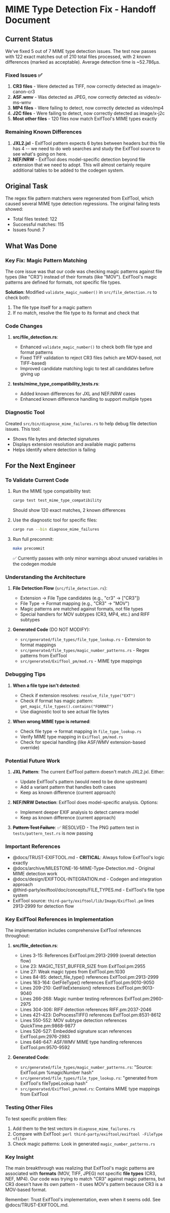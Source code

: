 # MIME Type Detection Fix - Handoff Document

## Current Status
We've fixed 5 out of 7 MIME type detection issues. The test now passes with 122 exact matches out of 210 total files processed, with 2 known differences (marked as acceptable). Average detection time is ~52.786µs.

### Fixed Issues ✅
1. **CR3 files** - Were detected as TIFF, now correctly detected as image/x-canon-cr3
2. **ASF.wmv** - Was detected as JPEG, now correctly detected as video/x-ms-wmv  
3. **MP4 files** - Were failing to detect, now correctly detected as video/mp4
4. **J2C files** - Were failing to detect, now correctly detected as image/x-j2c
5. **Most other files** - 120 files now match ExifTool's MIME types exactly

### Remaining Known Differences
1. **JXL2.jxl** - ExifTool pattern expects 6 bytes between headers but this file has 4 -- we need to do web searches and study the ExifTool source to see what's going on here.
2. **NEF/NRW** - ExifTool does model-specific detection beyond file extension that we need to adopt. This will almost certainly require additional tables to be added to the codegen system.

## Original Task
The regex file pattern matchers were regenerated from ExifTool, which caused several MIME type detection regressions. The original failing tests showed:
- Total files tested: 122
- Successful matches: 115
- Issues found: 7

## What Was Done

### Key Fix: Magic Pattern Matching
The core issue was that our code was checking magic patterns against file types (like "CR3") instead of their formats (like "MOV"). ExifTool's magic patterns are defined for formats, not specific file types.

**Solution**: Modified `validate_magic_number()` in `src/file_detection.rs` to check both:
1. The file type itself for a magic pattern
2. If no match, resolve the file type to its format and check that

### Code Changes
1. **src/file_detection.rs**:
   - Enhanced `validate_magic_number()` to check both file type and format patterns
   - Fixed TIFF validation to reject CR3 files (which are MOV-based, not TIFF-based)
   - Improved candidate matching logic to test all candidates before giving up

2. **tests/mime_type_compatibility_tests.rs**:
   - Added known differences for JXL and NEF/NRW cases
   - Enhanced known difference handling to support multiple types

### Diagnostic Tool
Created `src/bin/diagnose_mime_failures.rs` to help debug file detection issues. This tool:
- Shows file bytes and detected signatures
- Displays extension resolution and available magic patterns
- Helps identify where detection is failing

## For the Next Engineer

### To Validate Current Code
1. Run the MIME type compatibility test:
   ```bash
   cargo test test_mime_type_compatibility
   ```
   Should show 120 exact matches, 2 known differences

2. Use the diagnostic tool for specific files:
   ```bash
   cargo run --bin diagnose_mime_failures
   ```

3. Run full precommit:
   ```bash
   make precommit
   ```
   ✅ Currently passes with only minor warnings about unused variables in the codegen module

### Understanding the Architecture
1. **File Detection Flow** (`src/file_detection.rs`):
   - Extension → File Type candidates (e.g., "cr3" → ["CR3"])
   - File Type → Format mapping (e.g., "CR3" → "MOV")
   - Magic patterns are matched against formats, not file types
   - Special handlers for MOV subtypes (CR3, MP4, etc.) and RIFF subtypes

2. **Generated Code** (DO NOT MODIFY):
   - `src/generated/file_types/file_type_lookup.rs` - Extension to format mappings
   - `src/generated/file_types/magic_number_patterns.rs` - Regex patterns from ExifTool
   - `src/generated/ExifTool_pm/mod.rs` - MIME type mappings

### Debugging Tips
1. **When a file type isn't detected**:
   - Check if extension resolves: `resolve_file_type("EXT")`
   - Check if format has magic pattern: `get_magic_file_types().contains("FORMAT")`
   - Use diagnostic tool to see actual file bytes

2. **When wrong MIME type is returned**:
   - Check file type → format mapping in `file_type_lookup.rs`
   - Verify MIME type mapping in `ExifTool_pm/mod.rs`
   - Check for special handling (like ASF/WMV extension-based override)

### Potential Future Work
1. **JXL Pattern**: The current ExifTool pattern doesn't match JXL2.jxl. Either:
   - Update ExifTool's pattern (would need to be done upstream)
   - Add a variant pattern that handles both cases
   - Keep as known difference (current approach)

2. **NEF/NRW Detection**: ExifTool does model-specific analysis. Options:
   - Implement deeper EXIF analysis to detect camera model
   - Keep as known difference (current approach)

3. **~~Pattern Test Failure~~**: ✅ RESOLVED - The PNG pattern test in `tests/pattern_test.rs` is now passing

### Important References
- @docs/TRUST-EXIFTOOL.md - **CRITICAL**: Always follow ExifTool's logic exactly
- @docs/archive/MILESTONE-16-MIME-Type-Detection.md - Original MIME detection work
- @docs/design/EXIFTOOL-INTEGRATION.md - Codegen and integration approach
- @third-party/exiftool/doc/concepts/FILE_TYPES.md - ExifTool's file type system
- ExifTool source: `third-party/exiftool/lib/Image/ExifTool.pm` lines 2913-2999 for detection flow

### Key ExifTool References in Implementation
The implementation includes comprehensive ExifTool references throughout:

1. **src/file_detection.rs**:
   - Lines 3-15: References ExifTool.pm:2913-2999 (overall detection flow)
   - Line 23: MAGIC_TEST_BUFFER_SIZE from ExifTool.pm:2955
   - Line 27: Weak magic types from ExifTool.pm:1030
   - Lines 84-85: detect_file_type() references ExifTool.pm:2913-2999
   - Lines 163-164: GetFileType() references ExifTool.pm:9010-9050
   - Lines 209-210: GetFileExtension() references ExifTool.pm:9013-9040
   - Lines 266-268: Magic number testing references ExifTool.pm:2960-2975
   - Lines 304-306: RIFF detection references RIFF.pm:2037-2046
   - Lines 421-423: DoProcessTIFF() references ExifTool.pm:8531-8612
   - Lines 550-552: MOV subtype detection references QuickTime.pm:9868-9877
   - Lines 526-527: Embedded signature scan references ExifTool.pm:2976-2983
   - Lines 646-647: ASF/WMV MIME type handling references ExifTool.pm:9570-9592

2. **Generated Code**:
   - `src/generated/file_types/magic_number_patterns.rs`: "Source: ExifTool.pm %magicNumber hash"
   - `src/generated/file_types/file_type_lookup.rs`: "generated from ExifTool's fileTypeLookup hash"
   - `src/generated/ExifTool_pm/mod.rs`: Contains MIME type mappings from ExifTool

### Testing Other Files
To test specific problem files:
1. Add them to the test vectors in `diagnose_mime_failures.rs`
2. Compare with ExifTool: `perl third-party/exiftool/exiftool -FileType <file>`
3. Check magic patterns: Look in generated `magic_number_patterns.rs`

### Key Insight
The main breakthrough was realizing that ExifTool's magic patterns are associated with **formats** (MOV, TIFF, JPEG) not specific **file types** (CR3, NEF, MP4). Our code was trying to match "CR3" against magic patterns, but CR3 doesn't have its own pattern - it uses MOV's pattern because CR3 is a MOV-based format.

Remember: Trust ExifTool's implementation, even when it seems odd. See @docs/TRUST-EXIFTOOL.md.